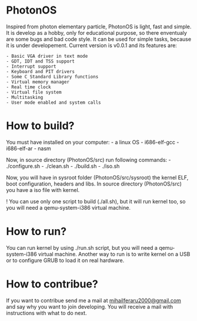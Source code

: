 PhotonOS
===========

Inspired from photon elementary particle, PhotonOS is light, fast and simple. It is develop as a hobby, only for educational purpose, so there enventualy are some bugs and bad code style. It can be used for simple tasks, because it is under developement. Current version is v0.0.1 and its features are:

	- Basic VGA driver in text mode
	- GDT, IDT and TSS support
	- Interrupt support
	- Keyboard and PIT drivers
	- Some C Standard Library functions
	- Virtual memory manager
	- Real time clock
	- Virtual file system
	- Multitasking
	- User mode enabled and system calls

How to build?	
================

You must have installed on your computer:
	- a linux OS
	- i686-elf-gcc
	- i686-elf-ar
	- nasm

Now, in source directory (PhotonOS/src) run following commands:
	- ./configure.sh
	- ./clean.sh
	- ./build.sh
	- ./iso.sh

Now, you will have in sysroot folder (PhotonOS/src/sysroot) the kernel ELF, boot configuration, headers and libs. In source directory (PhotonOS/src) you have a iso file with kernel.

! You can use only one script to build (./all.sh), but it will run kernel too, so you will need a qemu-system-i386 virtual machine.

How to run?
==============

You can run kernel by using ./run.sh script, but you will need a qemu-system-i386 virtual machine. Another way to run is to write kernel on a USB or to configure GRUB to load it on real hardware.

How to contribue?
==================
If you want to contribue send me a mail at mihailferaru2000@gmail.com and say why you want to join developing. You will receive a mail with instructions with what to do next.
